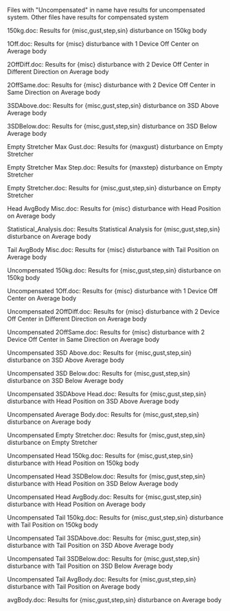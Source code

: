 Files with "Uncompensated" in name have results for uncompensated system. Other files have results for compensated system

150kg.doc: Results for {misc,gust,step,sin} disturbance on 150kg body

1Off.doc:  Results for {misc} disturbance with 1 Device Off Center on Average body

2OffDiff.doc: Results for {misc} disturbance with 2 Device Off Center in Different Direction on Average body

2OffSame.doc: Results for {misc} disturbance with 2 Device Off Center in Same Direction on Average body

3SDAbove.doc: Results for {misc,gust,step,sin} disturbance on 3SD Above Average body

3SDBelow.doc: Results for {misc,gust,step,sin} disturbance on 3SD Below Average body

Empty Stretcher Max Gust.doc: Results for {maxgust} disturbance on Empty Stretcher

Empty Stretcher Max Step.doc: Results for {maxstep} disturbance on Empty Stretcher

Empty Stretcher.doc: Results for {misc,gust,step,sin} disturbance on Empty Stretcher

Head AvgBody Misc.doc:  Results for {misc} disturbance with Head Position on Average body

Statistical_Analysis.doc: Results Statistical Analysis for {misc,gust,step,sin} disturbance on Average body

Tail AvgBody Misc.doc: Results for {misc} disturbance with Tail Position on Average body

Uncompensated 150kg.doc: Results for {misc,gust,step,sin} disturbance on 150kg body

Uncompensated 1Off.doc: Results for {misc} disturbance with 1 Device Off Center on Average body

Uncompensated 2OffDiff.doc: Results for {misc} disturbance with 2 Device Off Center in Different Direction on Average body

Uncompensated 2OffSame.doc: Results for {misc} disturbance with 2 Device Off Center in Same Direction on Average body
 
Uncompensated 3SD Above.doc: Results for {misc,gust,step,sin} disturbance on 3SD Above Average body

Uncompensated 3SD Below.doc: Results for {misc,gust,step,sin} disturbance on 3SD Below Average body

Uncompensated 3SDAbove Head.doc: Results for {misc,gust,step,sin} disturbance with Head Position on 3SD Above Average body

Uncompensated Average Body.doc: Results for {misc,gust,step,sin} disturbance on Average body

Uncompensated Empty Stretcher.doc: Results for {misc,gust,step,sin} disturbance on Empty Stretcher

Uncompensated Head 150kg.doc: Results for {misc,gust,step,sin} disturbance with Head Position on 150kg body

Uncompensated Head 3SDBelow.doc: Results for {misc,gust,step,sin} disturbance with Head Position on 3SD Below Average body

Uncompensated Head AvgBody.doc: Results for {misc,gust,step,sin} disturbance with Head Position on Average body

Uncompensated Tail 150kg.doc: Results for {misc,gust,step,sin} disturbance with Tail Position on 150kg body

Uncompensated Tail 3SDAbove.doc: Results for {misc,gust,step,sin} disturbance with Tail Position on 3SD Above Average body

Uncompensated Tail 3SDBelow.doc: Results for {misc,gust,step,sin} disturbance with Tail Position on 3SD Below Average body

Uncompensated Tail AvgBody.doc: Results for {misc,gust,step,sin} disturbance with Tail Position on Average body

avgBody.doc: Results for {misc,gust,step,sin} disturbance on Average body
